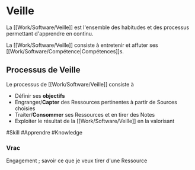# Veille

La [[Work/Software/Veille]] est l'ensemble des habitudes et des processus permettant d'apprendre en continu.

La [[Work/Software/Veille]] consiste à entretenir et affuter ses [[Work/Software/Compétence|Compétences]]s.

## Processus de Veille

Le processus de [[Work/Software/Veille]] consiste à 
- Définir ses **objectifs**
- Engranger/**Capter** des Ressources pertinentes à partir de Sources choisies
- Traiter/**Consommer** ses Ressources et en tirer des Notes
- Exploiter le résultat de la [[Work/Software/Veille]] en la valorisant


#Skill 
#Apprendre 
#Knowledge 

### Vrac
Engagement ; savoir ce que je veux tirer d'une Ressource